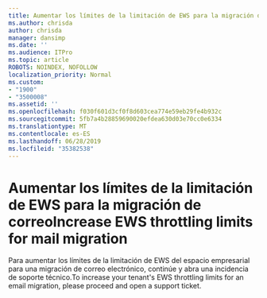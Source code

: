 ```yaml
---
title: Aumentar los límites de la limitación de EWS para la migración de correo
ms.author: chrisda
author: chrisda
manager: dansimp
ms.date: ''
ms.audience: ITPro
ms.topic: article
ROBOTS: NOINDEX, NOFOLLOW
localization_priority: Normal
ms.custom:
- "1900"
- "3500008"
ms.assetid: ''
ms.openlocfilehash: f030f601d3cf0f8d603cea774e59eb29fe4b932c
ms.sourcegitcommit: 5fb7a4b28859690020efdea630d03e70cc0e6334
ms.translationtype: MT
ms.contentlocale: es-ES
ms.lasthandoff: 06/28/2019
ms.locfileid: "35382538"
---
```

# <a name="increase-ews-throttling-limits-for-mail-migration"></a><span data-ttu-id="0d3e1-102">Aumentar los límites de la limitación de EWS para la migración de correo</span><span class="sxs-lookup"><span data-stu-id="0d3e1-102">Increase EWS throttling limits for mail migration</span></span>

<span data-ttu-id="0d3e1-103">Para aumentar los límites de la limitación de EWS del espacio empresarial para una migración de correo electrónico, continúe y abra una incidencia de soporte técnico.</span><span class="sxs-lookup"><span data-stu-id="0d3e1-103">To increase your tenant's EWS throttling limits for an email migration, please proceed and open a support ticket.</span></span>
